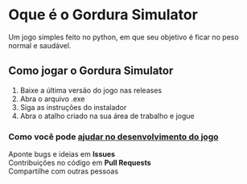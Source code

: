 # Oque é o Gordura Simulator
Um jogo simples feito no python, em que seu objetivo é ficar no peso normal e saudável.

## Como jogar o Gordura Simulator
1. Baixe a última versão do jogo nas releases
2. Abra o arquivo .exe
3. Siga as instruções do instalador
4. Abra o atalho criado na sua área de trabalho e jogue

### Como você pode [ajudar no desenvolvimento do jogo](https://github.com/Liebelts/gordura_simulator/blob/master/CONTRIBUTING.md)
Aponte bugs e ideias em **Issues**  
Contribuições no código em **Pull Requests**  
Compartilhe com outras pessoas
